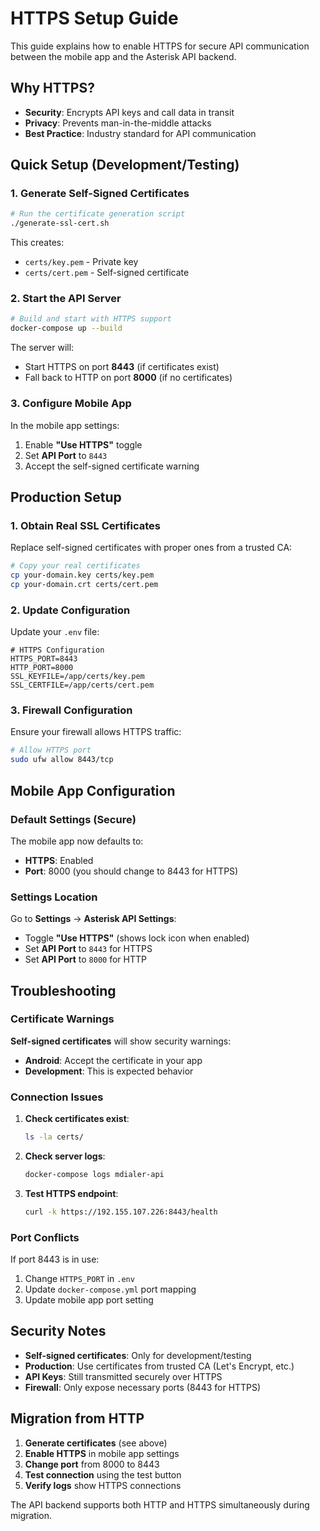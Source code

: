 # HTTPS Setup Guide

This guide explains how to enable HTTPS for secure API communication between the mobile app and the Asterisk API backend.

## Why HTTPS?

- **Security**: Encrypts API keys and call data in transit
- **Privacy**: Prevents man-in-the-middle attacks
- **Best Practice**: Industry standard for API communication

## Quick Setup (Development/Testing)

### 1. Generate Self-Signed Certificates

```bash
# Run the certificate generation script
./generate-ssl-cert.sh
```

This creates:
- `certs/key.pem` - Private key
- `certs/cert.pem` - Self-signed certificate

### 2. Start the API Server

```bash
# Build and start with HTTPS support
docker-compose up --build
```

The server will:
- Start HTTPS on port **8443** (if certificates exist)
- Fall back to HTTP on port **8000** (if no certificates)

### 3. Configure Mobile App

In the mobile app settings:
1. Enable **"Use HTTPS"** toggle
2. Set **API Port** to `8443`
3. Accept the self-signed certificate warning

## Production Setup

### 1. Obtain Real SSL Certificates

Replace self-signed certificates with proper ones from a trusted CA:

```bash
# Copy your real certificates
cp your-domain.key certs/key.pem
cp your-domain.crt certs/cert.pem
```

### 2. Update Configuration

Update your `.env` file:

```env
# HTTPS Configuration
HTTPS_PORT=8443
HTTP_PORT=8000
SSL_KEYFILE=/app/certs/key.pem
SSL_CERTFILE=/app/certs/cert.pem
```

### 3. Firewall Configuration

Ensure your firewall allows HTTPS traffic:

```bash
# Allow HTTPS port
sudo ufw allow 8443/tcp
```

## Mobile App Configuration

### Default Settings (Secure)

The mobile app now defaults to:
- **HTTPS**: Enabled
- **Port**: 8000 (you should change to 8443 for HTTPS)

### Settings Location

Go to **Settings** → **Asterisk API Settings**:
- Toggle **"Use HTTPS"** (shows lock icon when enabled)
- Set **API Port** to `8443` for HTTPS
- Set **API Port** to `8000` for HTTP

## Troubleshooting

### Certificate Warnings

**Self-signed certificates** will show security warnings:
- **Android**: Accept the certificate in your app
- **Development**: This is expected behavior

### Connection Issues

1. **Check certificates exist**:
   ```bash
   ls -la certs/
   ```

2. **Check server logs**:
   ```bash
   docker-compose logs mdialer-api
   ```

3. **Test HTTPS endpoint**:
   ```bash
   curl -k https://192.155.107.226:8443/health
   ```

### Port Conflicts

If port 8443 is in use:
1. Change `HTTPS_PORT` in `.env`
2. Update `docker-compose.yml` port mapping
3. Update mobile app port setting

## Security Notes

- **Self-signed certificates**: Only for development/testing
- **Production**: Use certificates from trusted CA (Let's Encrypt, etc.)
- **API Keys**: Still transmitted securely over HTTPS
- **Firewall**: Only expose necessary ports (8443 for HTTPS)

## Migration from HTTP

1. **Generate certificates** (see above)
2. **Enable HTTPS** in mobile app settings
3. **Change port** from 8000 to 8443
4. **Test connection** using the test button
5. **Verify logs** show HTTPS connections

The API backend supports both HTTP and HTTPS simultaneously during migration.

